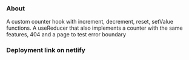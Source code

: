 ### About
A custom counter hook with increment, decrement, reset, setValue functions. A useReducer that also implements a counter with the same features, 404 and a page to test error boundary

### Deployment link on netlify
